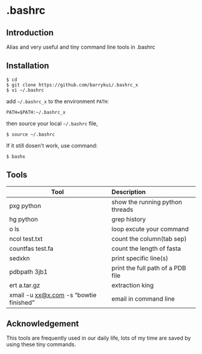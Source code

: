 # .bashrc

## Introduction

Alias and very useful and tiny command line tools in .bashrc 

## Installation

    $ cd 
    $ git clone https://github.com/barrykui/.bashrc_x
    $ vi ~/.bashrc

add `~/.bashrc_x` to the environment `PATH`:

    PATH=$PATH:~/.bashrc_x 

then source your local `~/.bashrc` file,

    $ source ~/.bashrc

If it still dosen't work, use command:

    $ bashx

## Tools


| Tool              | Description |
| ----------------- |:---------------------|
|pxg python         |show the running python threads|
|hg python          |grep history|
|o ls               |loop excute your command |
|ncol test.txt      |count the column(tab sep)   |  
|countfas test.fa   |count the length of fasta |
|sedxkn             |print specific line(s)|
|pdbpath 3jb1       |print the full path of a PDB file |
|ert  a.tar.gz      |extraction king |
|xmail -u xx@x.com -s “bowtie finished”  | email in command line |  


## Acknowledgement
This tools are frequently used in our daily life, lots of my time are saved by using these tiny commands.




